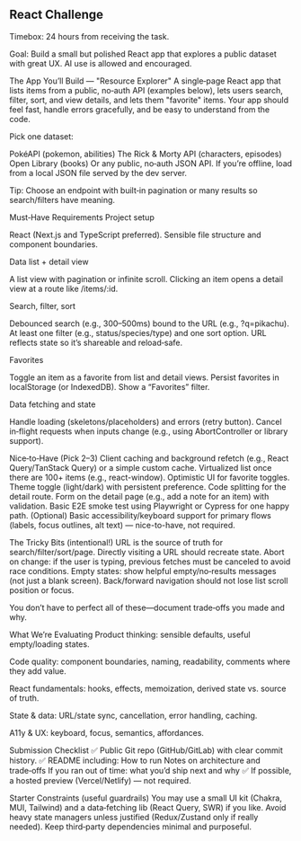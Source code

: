 ## React Challenge
Timebox: 24 hours from receiving the task.

Goal: Build a small but polished React app that explores a public dataset with great UX. AI use is allowed and encouraged.

The App You’ll Build — "Resource Explorer"
A single‑page React app that lists items from a public, no‑auth API (examples below), lets users search, filter, sort, and view details, and lets them "favorite" items. Your app should feel fast, handle errors gracefully, and be easy to understand from the code.

Pick one dataset:

PokéAPI (pokemon, abilities)
The Rick & Morty API (characters, episodes)
Open Library (books)
Or any public, no‑auth JSON API. If you’re offline, load from a local JSON file served by the dev server.

Tip: Choose an endpoint with built‑in pagination or many results so search/filters have meaning.

Must‑Have Requirements
Project setup

React (Next.js and TypeScript preferred).
Sensible file structure and component boundaries.

Data list + detail view

A list view with pagination or infinite scroll.
Clicking an item opens a detail view at a route like /items/:id.

Search, filter, sort

Debounced search (e.g., 300–500ms) bound to the URL (e.g., ?q=pikachu).
At least one filter (e.g., status/species/type) and one sort option.
URL reflects state so it’s shareable and reload‑safe.

Favorites

Toggle an item as a favorite from list and detail views.
Persist favorites in localStorage (or IndexedDB). Show a “Favorites” filter.

Data fetching and state

Handle loading (skeletons/placeholders) and errors (retry button).
Cancel in‑flight requests when inputs change (e.g., using AbortController or library support).

Nice‑to‑Have (Pick 2–3)
Client caching and background refetch (e.g., React Query/TanStack Query) or a simple custom cache.
Virtualized list once there are 100+ items (e.g., react-window).
Optimistic UI for favorite toggles.
Theme toggle (light/dark) with persistent preference.
Code splitting for the detail route.
Form on the detail page (e.g., add a note for an item) with validation.
Basic E2E smoke test using Playwright or Cypress for one happy path.
(Optional) Basic accessibility/keyboard support for primary flows (labels, focus outlines, alt text) — nice-to-have, not required.

The Tricky Bits (intentional!)
URL is the source of truth for search/filter/sort/page. Directly visiting a URL should recreate state.
Abort on change: if the user is typing, previous fetches must be canceled to avoid race conditions.
Empty states: show helpful empty/no‑results messages (not just a blank screen).
Back/forward navigation should not lose list scroll position or focus.

You don’t have to perfect all of these—document trade‑offs you made and why.

What We’re Evaluating
Product thinking: sensible defaults, useful empty/loading states.

Code quality: component boundaries, naming, readability, comments where they add value.

React fundamentals: hooks, effects, memoization, derived state vs. source of truth.

State & data: URL/state sync, cancellation, error handling, caching.

A11y & UX: keyboard, focus, semantics, affordances.

Submission Checklist
✅ Public Git repo (GitHub/GitLab) with clear commit history.
✅ README including:
How to run
Notes on architecture and trade‑offs
If you ran out of time: what you’d ship next and why
✅ If possible, a hosted preview (Vercel/Netlify) — not required.

Starter Constraints (useful guardrails)
You may use a small UI kit (Chakra, MUI, Tailwind) and a data‑fetching lib (React Query, SWR) if you like.
Avoid heavy state managers unless justified (Redux/Zustand only if really needed).
Keep third‑party dependencies minimal and purposeful.

